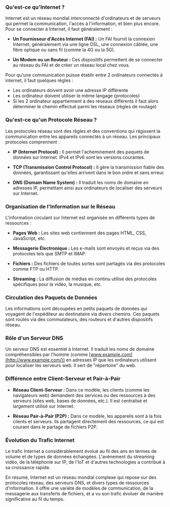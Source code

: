 ### Qu'est-ce qu'Internet ?

Internet est un réseau mondial interconnecté d'ordinateurs et de serveurs qui permet la communication, l'accès à l'information, et bien plus encore. Pour se connecter à Internet, il faut généralement :

- **Un Fournisseur d'Accès Internet (FAI) :** Un FAI fournit la connexion Internet, généralement via une ligne DSL, une connexion câblée, une fibre optique ou sans fil (comme la 4G ou la 5G).
    
- **Un Modem ou un Routeur :** Ces dispositifs permettent de se connecter au réseau du FAI et de créer un réseau local chez vous.
    

Pour qu'une communication puisse établir entre 2 ordinateurs connectés à internet, il faut quelques règles : 
- Les ordinateurs doivent avoir une adresse IP différente
- Les ordinateur doivent utiliser le même langage (protocoles)
- Si les 2 ordinateur appartiennent à des réseaux différents il faut alors déterminer le chemin effectué parmi les réseaux (règles de routage)
### Qu'est-ce qu'un Protocole Réseau ?

Les protocoles réseau sont des règles et des conventions qui régissent la communication entre les appareils connectés à un réseau. Les principaux protocoles comprennent :

- **IP (Internet Protocol) :** Il permet l'acheminement des paquets de données sur Internet. IPv4 et IPv6 sont les versions courantes.
    
- **TCP (Transmission Control Protocol) :** Il gère la transmission fiable des données, garantissant qu'elles arrivent dans le bon ordre et sans erreur.
    
- **DNS (Domain Name System) :** Il traduit les noms de domaine en adresses IP, permettant ainsi aux ordinateurs de localiser des serveurs sur Internet.
    

### Organisation de l'Information sur le Réseau

L'information circulant sur Internet est organisée en différents types de ressources :

- **Pages Web :** Les sites web contiennent des pages HTML, CSS, JavaScript, etc.
    
- **Messagerie Électronique :** Les e-mails sont envoyés et reçus via des protocoles tels que SMTP et IMAP.
    
- **Fichiers :** Des fichiers de toutes sortes sont partagés via des protocoles comme FTP ou HTTP.
    
- **Streaming :** La diffusion de médias en continu utilise des protocoles spécifiques pour la vidéo, la musique, etc.
    

### Circulation des Paquets de Données

Les informations sont découpées en petits paquets de données qui voyagent de l'expéditeur au destinataire via divers chemins. Ces paquets sont routés via des commutateurs, des routeurs et d'autres dispositifs réseau.

### Rôle d'un Serveur DNS

Un serveur DNS est essentiel à Internet. Il traduit les noms de domaine compréhensibles par l'homme (comme [www.example.com](http://www.example.com/)) en adresses IP que les ordinateurs utilisent pour localiser les serveurs web. Il sert de "répertoire" du web.

### Différence entre Client-Serveur et Pair-à-Pair

- **Réseau Client-Serveur :** Dans ce modèle, les clients (comme les navigateurs web) demandent des services ou des ressources à des serveurs (sites web, bases de données, etc.). Il est centralisé et largement utilisé sur Internet.
    
- **Réseau Pair-à-Pair (P2P) :** Dans ce modèle, les appareils sont à la fois clients et serveurs. Ils partagent directement des ressources, ce qui est courant dans le partage de fichiers P2P.
    

### Évolution du Trafic Internet

Le trafic Internet a considérablement évolué au fil des ans en termes de volume et de types de données échangées. L'avènement du streaming vidéo, de la téléphonie sur IP, de l'IoT et d'autres technologies a contribué à sa croissance rapide.

En résumé, Internet est un réseau mondial complexe qui repose sur des protocoles réseau, des serveurs DNS, et divers types de ressources d'information. Il offre une variété de modèles de communication, de la messagerie aux transferts de fichiers, et a vu son trafic évoluer de manière significative au fil du temps.